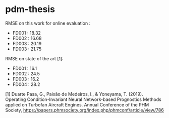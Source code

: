 # pdm-thesis

RMSE on this work for online evaluation :

* FD001 : 18.32
* FD002 : 16.68
* FD003 : 20.19
* FD003 : 21.75

RMSE on state of the art [1]:
* FD001 : 16.1
* FD002 : 24.5
* FD003 : 16.2
* FD004 : 28.2



[1] Duarte Pasa, G., Paixão de Medeiros, I., & Yoneyama, T. (2019). Operating Condition-Invariant Neural Network-based Prognostics Methods applied on Turbofan Aircraft Engines. Annual Conference of the PHM Society,
https://papers.phmsociety.org/index.php/phmconf/article/view/786
